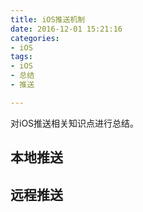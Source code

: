 ```yaml
---
title: iOS推送机制
date: 2016-12-01 15:21:16
categories: 
- iOS
tags:
- iOS
- 总结
- 推送

---
```

对iOS推送相关知识点进行总结。
## 本地推送

## 远程推送